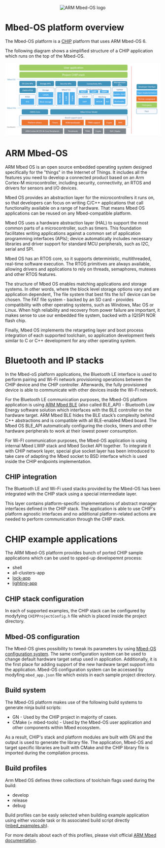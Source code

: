 <p align="center">
  <img src="https://raw.githubusercontent.com/ARMmbed/mbed-os/master/logo.png" alt="ARM Mbed-OS logo"/>
</p>

# Mbed-OS platform overview

The Mbed-OS platform is a
[CHIP](https://github.com/project-chip/connectedhomeip) platform that uses
ARM Mbed-OS 6.

The following diagram shows a simplified structure of a CHIP application which runs on
the top of the Mbed-OS.

<p align="center">
    <img src="../images/chip_mbedos_overview_simplified.png" alt="chip_mbedos_overview_simplified">
</p>

# ARM Mbed-OS

ARM Mbed OS is an open source embedded operating system designed specifically for the 
"things" in the Internet of Things. It includes all the features you need to develop
a connected product based on an Arm Cortex-M microcontroller, including security, 
connectivity, an RTOS and drivers for sensors and I/O devices.

Mbed OS provides an abstraction layer for the microcontrollers it runs on,
so that developers can focus on writing C/C++ applications that call functionality
available on a range of hardware. That means Mbed OS applications can be reused on any
Mbed-compatible platform.

Mbed OS uses a hardware abstraction layer (HAL) to support the most common parts of a
microcontroller, such as timers. This foundation facilitates writing applications
against a common set of application programming interfaces (APIs); device automatically
includes necessary libraries and driver support for standard MCU peripherals, such as I2C,
serial and SPI.

Mbed OS has an RTOS core, so it supports deterministic, multithreaded, real-time software
execution. The RTOS primitives are always available, allowing drivers and applications
to rely on threads, semaphores, mutexes and other RTOS features.

The structure of Mbed OS enables matching applications and storage systems. In other words,
where the block level storage options vary and are application dependent, The file system
that best fits the IoT device can be chosen. The FAT file system - backed by an SD card - provides
compatibility with other operating systems, such as Windows, Mac OS or Linux. When high
reliability and recovery from power failure are important, it makes sense to use our
embedded file system, backed with a (Q)SPI NOR flash chip.

Finally, Mbed OS implements the retargeting layer and boot process integration of each
supported toolchain, so application development feels similar to C or C++ development
for any other operating system.

# Bluetooth and IP stacks
In the Mbed-oS platform applications, the Bluetooth LE interface is used to
perform pairing and Wi-Fi network provisioning operations between the CHIP
device and the CHIP controller. Afterwards, the fully provisioned device is able
to communicate with other devices inside the Wi-Fi network.

For the Bluetooth LE communication purposes, the Mbed-OS platform
application is using [ARM Mbed BLE](https://os.mbed.com/docs/mbed-os/v6.12/apis/ble.html) (also called BLE_API) - Bluetooth Low Energy software
solution which interfaces with the BLE controller on the  hardware target.
ARM Mbed BLE hides the BLE stack’s complexity behind C++ abstractions and is compatible
with all BLE-enabled Mbed board. The Mbed OS BLE_API automatically configuring the clocks,
timers and other hardware peripherals to work at their lowest power consumption.

For Wi-FI communication purposes, the Mbed-OS application is
using internal Mbed LWIP stack and Mbed Socket API together. To integrate it with CHIP
network layer, special glue socket layer has been introduced to take care of
adapting the Mbed socket to BSD interface which is used inside the CHIP endpoints
implementation.

## CHIP integration
The Bluetooth LE and Wi-Fi used stacks provided
by the Mbed-OS has been integrated with the CHIP stack using a
special intermediate layer.

This layer contains platform-specific implementations of abstract
manager interfaces defined in the CHIP stack. The application is able to use CHIP's platform
agnostic interfaces and no additional platform-related actions are needed to
perform communication through the CHIP stack.

# CHIP example applications
The ARM Mbed-OS platform provides bunch of ported CHIP sample applications which can be used
to spped-up developemnt process:
- shell
- all-clusters-app
- [lock-app](../../examples/lock-app/mbed/README.md)
- [lighting-app](../../examples/lighting-app/mbed/README.md)

## CHIP stack configuration
In each of supported examples, the CHIP stack can be configured by modyfying `CHIPProjectConfig.h` file
which is placed inside the project directory.

## Mbed-OS configuration
The Mbed-OS gives possibility to tweak its parameters by using
[Mbed-OS configuration system](https://os.mbed.com/docs/mbed-os/v6.12/program-setup/advanced-configuration.html).
The same configuration system can be used to change default hardware target setup used in
application. Additionally, it is the first place for adding support of the new hardware
target support into the application. Mbed-OS configuration system can be accessed by modyfing
`mbed_app.json` file which exists in each sample project directory.

## Build system

The Mbed-OS platform makes use of the following build systems to generate
ninja build scripts:

-   GN - Used by the CHIP project in majority of cases.
-   CMake (+ mbed-tools) - Used by the Mbed-OS user application and other
    components within Mbed ecosystem.

As a result, CHIP's stack and platform modules are built with GN and the output
is used to generate the library file. The
application, Mbed-OS and target specific libraries are built with CMake and the CHIP
library file is imported during the compilation process.

## Build profiles

Arm Mbed OS defines three collections of toolchain flags used during the build:
 
 - develop
 - release
 - debug

Build profiles can be easly selected when building example application using either
vscode task or its associated build script directly ([mbed_examples.sh](../../scripts/examples/mbed_example.sh)).

For more details about each of this profiles, please visit official [ARM Mbed documentation](https://os.mbed.com/docs/mbed-os/v6.12/program-setup/build-profiles-and-rules.html).